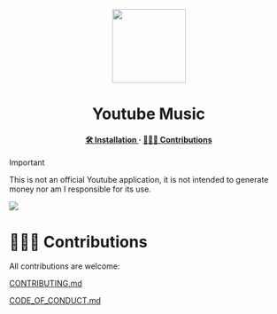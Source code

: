 <div align="center">
    <img src="images/logo.png" width="133", height="133">
    <h1>Youtube Music</h1>
</div>
 
<h4 align="center">
  <a href="https://github.com/pauchiner/youtube-music/releases"> 🛠️ Installation </a>
  ·
  <a href="#-contributions"> 🧑‍🤝‍🧑 Contributions </a>
</h4>

> [!IMPORTANT]  
> This is not an official Youtube application, it is not intended to generate money nor am I responsible for its use.

<img src="images/Screenshot.png">

# 🧑‍🤝‍🧑 Contributions

All contributions are welcome:

[CONTRIBUTING.md](https://github.com/pauchiner/youtube-music/blob/main/.github/CONTRIBUTING.md)

[CODE_OF_CONDUCT.md](https://github.com/pauchiner/youtube-music/blob/main/.github/CODE_OF_CONDUCT.md)

